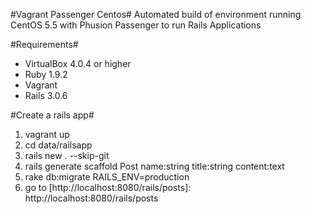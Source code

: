 #Vagrant Passenger Centos#
Automated build of environment running CentOS 5.5 with Phusion Passenger to run Rails Applications

#Requirements#
- VirtualBox 4.0.4 or higher
- Ruby 1.9.2
- Vagrant
- Rails 3.0.6

#Create a rails app#
1.  vagrant up
2.  cd data/railsapp
3.  rails new . --skip-git 
4.  rails generate scaffold Post name:string title:string content:text
5.  rake db:migrate RAILS_ENV=production
6.  go to [http://localhost:8080/rails/posts]: http://localhost:8080/rails/posts

[localhost]: http://localhost:8080/rails/posts
